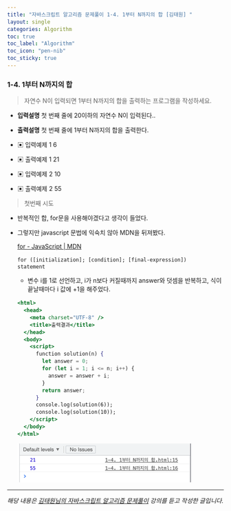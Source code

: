 ```yaml
---
title: "자바스크립트 알고리즘 문제풀이 1-4. 1부터 N까지의 합 [김태원] "
layout: single
categories: Algorithm
toc: true
toc_label: "Algorithm"
toc_icon: "pen-nib"
toc_sticky: true
---
```


### 1-4. 1부터 N까지의 합

> 자연수 N이 입력되면 1부터 N까지의 합을 출력하는 프로그램을 작성하세요.

- **입력설명**
  첫 번째 줄에 20이하의 자연수 N이 입력된다..
- **출력설명**
  첫 번째 줄에 1부터 N까지의 합을 출력한다.
- ▣ 입력예제 1
  6
- ▣ 출력예제 1
  21
- ▣ 입력예제 2
  10

- ▣ 출력예제 2
  55

> 첫번째 시도

- 반복적인 합, for문을 사용해야겠다고 생각이 들었다.
- 그렇지만 javascript 문법에 익숙치 않아 MDN을 뒤져봤다.

  [for - JavaScript | MDN](https://developer.mozilla.org/ko/docs/Web/JavaScript/Reference/Statements/for)

  ```
  for ([initialization]; [condition]; [final-expression])
  statement
  ```

  - 변수 i를 1로 선언하고, i가 n보다 커질때까지 answer와 덧셈을 반복하고, 식이 끝날때마다 i 값에 +1을 해주었다.

  ```jsx
  <html>
    <head>
      <meta charset="UTF-8" />
      <title>출력결과</title>
    </head>
    <body>
      <script>
        function solution(n) {
          let answer = 0;
          for (let i = 1; i <= n; i++) {
            answer = answer + i;
          }
          return answer;
        }
        console.log(solution(6));
        console.log(solution(10));
      </script>
    </body>
  </html>
  ```

  ![1](../assets/images/algo4.png)

---

_해당 내용은 [김태원님의 자바스크립트 알고리즘 문제풀이](https://www.inflearn.com/course/%EC%9E%90%EB%B0%94%EC%8A%A4%ED%81%AC%EB%A6%BD%ED%8A%B8-%EC%95%8C%EA%B3%A0%EB%A6%AC%EC%A6%98-%EB%AC%B8%EC%A0%9C%ED%92%80%EC%9D%B4/dashboard) 강의를 듣고 작성한 글입니다._
